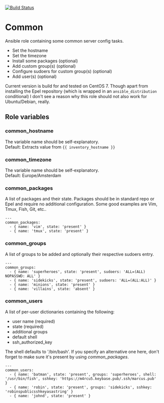 [![Build Status](https://travis-ci.org/m4rcu5nl/ansible-role-common.svg?branch=master)](https://travis-ci.org/m4rcu5nl/ansible-role-common)

Common
======
Ansible role containing some common server config tasks. 

* Set the hostname
* Set the timezone
* Install some packages (optional)
* Add custom group(s) (optional)
* Configure sudoers for custom group(s) (optional)
* Add user(s) (optional)

Current version is build for and tested on CentOS 7. Though apart from installing the Epel repository (which is wrapped in an `ansible_distribution` conditional) I don't see a reason why this role should not also work for Ubuntu/Debian, really.    
    
Role variables
--------------
### common_hostname
The variable name should be self-explanatory.    
Default: Extracts value from `{{ inventory_hostname }}`

### common_timezone
The variable name should be self-explanatory.    
Default: Europe/Amsterdam

### common_packages
A list of packages and their state. Packages should be in standard repo or Epel and require no additional configuration. Some good examples are Vim, Tmux, Fish, Git, etc..    

    ---
    common_packages:
      - { name: 'vim', state: 'present' }
      - { name: 'tmux', state: 'present' }

### common_groups
A list of groups to be added and optionally their respective sudoers entry.    

    ---
    common_groups:
      - { name: 'superheroes', state: 'present', sudoers: 'ALL=(ALL) NOPASSWD: ALL' }
      - { name: 'sidekicks', state: 'present', sudoers: 'ALL=(ALL:ALL)' }
      - { name: 'minions', state: 'present' }
      - { name: 'villains', state: 'absent' }


### common_users
A list of per-user dictionaries containing the following:

* user name (required)
* state (required)
* additional groups
* default shell 
* ssh\_authorized\_key 

The shell defaults to '/bin/bash'. If you specify an alternative one here, don't forget to make sure it's present by using _common\_packages_.    

    ---
    common_users:
      - { name: 'batman', state: 'present', groups: 'superheroes', shell: '/usr/bin/fish', sshkey: 'https://m4rcu5.keybase.pub/.ssh/marcus.pub' }
      - { name: 'robin', state: 'present', groups: 'sidekicks', sshkey: 'robinspublicsshkeyasastring' }
      - { name: 'johnd', state: 'present' }

